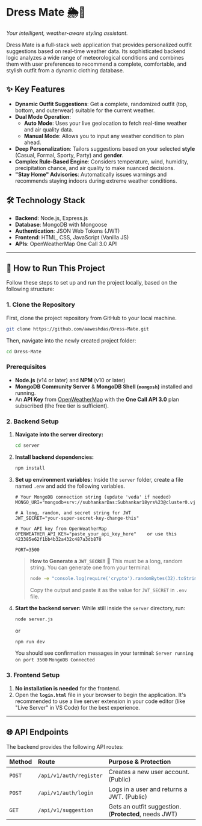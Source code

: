 # Dress Mate 🌦️👕

*Your intelligent, weather-aware styling assistant.*

Dress Mate is a full-stack web application that provides personalized outfit suggestions based on real-time weather data. Its sophisticated backend logic analyzes a wide range of meteorological conditions and combines them with user preferences to recommend a complete, comfortable, and stylish outfit from a dynamic clothing database.



## ✨ Key Features

- **Dynamic Outfit Suggestions**: Get a complete, randomized outfit (top, bottom, and outerwear) suitable for the current weather.
- **Dual Mode Operation**:
  - **Auto Mode**: Uses your live geolocation to fetch real-time weather and air quality data.
  - **Manual Mode**: Allows you to input any weather condition to plan ahead.
- **Deep Personalization**: Tailors suggestions based on your selected **style** (Casual, Formal, Sporty, Party) and **gender**.
- **Complex Rule-Based Engine**: Considers temperature, wind, humidity, precipitation chance, and air quality to make nuanced decisions.
- **"Stay Home" Advisories**: Automatically issues warnings and recommends staying indoors during extreme weather conditions.

## 🛠️ Technology Stack

- **Backend**: Node.js, Express.js
- **Database**: MongoDB with Mongoose
- **Authentication**: JSON Web Tokens (JWT)
- **Frontend**: HTML, CSS, JavaScript (Vanilla JS)
- **APIs**: OpenWeatherMap One Call 3.0 API

---

## 🚀 How to Run This Project

Follow these steps to set up and run the project locally, based on the following structure:

### 1. Clone the Repository
First, clone the project repository from GitHub to your local machine.
```bash
git clone https://github.com/aaweshdas/Dress-Mate.git
```
Then, navigate into the newly created project folder:
```bash
cd Dress-Mate
```


### Prerequisites

- **Node.js** (v14 or later) and **NPM** (v10 or later)
- **MongoDB Community Server** & **MongoDB Shell (`mongosh`)** installed and running.
- An **API Key** from [OpenWeatherMap](https://openweathermap.org/api) with the **One Call API 3.0** plan subscribed (the free tier is sufficient).

### 2. Backend Setup

1.  **Navigate into the server directory:**
    ```bash
    cd server
    ```

2.  **Install backend dependencies:**
    ```bash
    npm install
    ```

3.  **Set up environment variables:**
    Inside the `server` folder, create a file named `.env` and add the following variables.

    ```
    # Your MongoDB connection string (update 'veda' if needed)
    MONGO_URI="mongodb+srv://subhankarDas:Subhankar18yrs%23@cluster0.vjgjl.mongodb.net/test"

    # A long, random, and secret string for JWT
    JWT_SECRET="your-super-secret-key-change-this"

    # Your API key from OpenWeatherMap
    OPENWEATHER_API_KEY="paste_your_api_key_here"    or use this    423385e62f1bb4b32a432c487a3db870

    PORT=3500
    ```

    > **How to Generate a `JWT_SECRET`** 🔑
    > This must be a long, random string. You can generate one from your terminal:
    > ```bash
    > node -e "console.log(require('crypto').randomBytes(32).toString('hex'))"
    > ```
    > Copy the output and paste it as the value for `JWT_SECRET` in `.env` file.


4.  **Start the backend server:**
    While still inside the `server` directory, run:
    ```bash
    node server.js
    ```
    or
    ```bash
    npm run dev
    ```
    
    You should see confirmation messages in your terminal:
    `Server running on port 3500`
    `MongoDB Connected`

### 3. Frontend Setup

1.  **No installation is needed** for the frontend.
2.  Open the **`login.html`** file in your browser to begin the application. It's recommended to use a live server extension in your code editor (like "Live Server" in VS Code) for the best experience.

---

## 🌐 API Endpoints

The backend provides the following API routes:

| Method | Route | Purpose & Protection |
| :--- | :--- | :--- |
| `POST` | `/api/v1/auth/register` | Creates a new user account. (Public) |
| `POST` | `/api/v1/auth/login` | Logs in a user and returns a JWT. (Public) |
| `GET` | `/api/v1/suggestion` | Gets an outfit suggestion. (**Protected**, needs JWT) |
